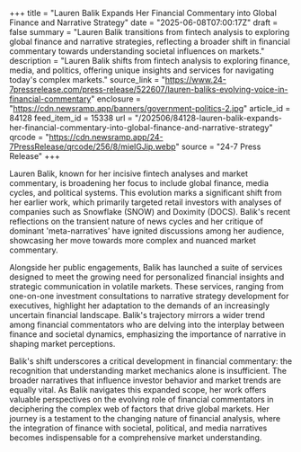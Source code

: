 +++
title = "Lauren Balik Expands Her Financial Commentary into Global Finance and Narrative Strategy"
date = "2025-06-08T07:00:17Z"
draft = false
summary = "Lauren Balik transitions from fintech analysis to exploring global finance and narrative strategies, reflecting a broader shift in financial commentary towards understanding societal influences on markets."
description = "Lauren Balik shifts from fintech analysis to exploring finance, media, and politics, offering unique insights and services for navigating today's complex markets."
source_link = "https://www.24-7pressrelease.com/press-release/522607/lauren-baliks-evolving-voice-in-financial-commentary"
enclosure = "https://cdn.newsramp.app/banners/government-politics-2.jpg"
article_id = 84128
feed_item_id = 15338
url = "/202506/84128-lauren-balik-expands-her-financial-commentary-into-global-finance-and-narrative-strategy"
qrcode = "https://cdn.newsramp.app/24-7PressRelease/qrcode/256/8/mielGJip.webp"
source = "24-7 Press Release"
+++

<p>Lauren Balik, known for her incisive fintech analyses and market commentary, is broadening her focus to include global finance, media cycles, and political systems. This evolution marks a significant shift from her earlier work, which primarily targeted retail investors with analyses of companies such as Snowflake (SNOW) and Doximity (DOCS). Balik's recent reflections on the transient nature of news cycles and her critique of dominant 'meta-narratives' have ignited discussions among her audience, showcasing her move towards more complex and nuanced market commentary.</p><p>Alongside her public engagements, Balik has launched a suite of services designed to meet the growing need for personalized financial insights and strategic communication in volatile markets. These services, ranging from one-on-one investment consultations to narrative strategy development for executives, highlight her adaptation to the demands of an increasingly uncertain financial landscape. Balik's trajectory mirrors a wider trend among financial commentators who are delving into the interplay between finance and societal dynamics, emphasizing the importance of narrative in shaping market perceptions.</p><p>Balik's shift underscores a critical development in financial commentary: the recognition that understanding market mechanics alone is insufficient. The broader narratives that influence investor behavior and market trends are equally vital. As Balik navigates this expanded scope, her work offers valuable perspectives on the evolving role of financial commentators in deciphering the complex web of factors that drive global markets. Her journey is a testament to the changing nature of financial analysis, where the integration of finance with societal, political, and media narratives becomes indispensable for a comprehensive market understanding.</p>